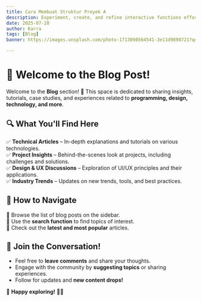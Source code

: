 ```yaml
---
title: Cara Membuat Struktur Proyek A
description: Experiment, create, and refine interactive functions effortlessly. Explore coding, creativity, and problem-solving in a hands-on environment designed for learning and innovation.
date: 2025-07-28
author: Karra
tags: [Blog]
banner: https://images.unsplash.com/photo-1713098564541-3e11d9898721?q=80&w=1932&auto=format&fit=crop&ixlib=rb-4.0.3&ixid=M3wxMjA3fDB8MHxwaG90by1wYWdlfHx8fGVufDB8fHx8fA%3D%3D

---
```


# 📖 Welcome to the Blog Post!

Welcome to the **Blog** section! 🎉 This space is dedicated to sharing insights, tutorials, case studies, and experiences related to **programming, design, technology, and more**.

## 🔍 What You'll Find Here
✅ **Technical Articles** – In-depth explanations and tutorials on various technologies.  
✅ **Project Insights** – Behind-the-scenes look at projects, including challenges and solutions.  
✅ **Design & UX Discussions** – Exploration of UI/UX principles and their applications.  
✅ **Industry Trends** – Updates on new trends, tools, and best practices.  

## 🚀 How to Navigate
🔹 Browse the list of blog posts on the sidebar.  
🔹 Use the **search function** to find topics of interest.  
🔹 Check out the **latest and most popular** articles.  

## 💬 Join the Conversation!
- Feel free to **leave comments** and share your thoughts.
- Engage with the community by **suggesting topics** or sharing experiences.
- Follow for updates and **new content drops!**

🚀 **Happy exploring!** 🎨💡